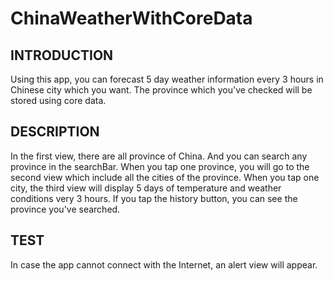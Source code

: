 # ChinaWeatherWithCoreData
## INTRODUCTION
Using this app, you can forecast 5 day weather information every 3 hours in Chinese city which you want. The province which you've checked will be stored using core data. 
## DESCRIPTION
In the first view, there are all province of China. And you can search any province in the searchBar.
When you tap one province, you will go to the second view which include all the cities of the province.
When you tap one city, the third view will display 5 days of temperature and weather conditions very 3 hours.
If you tap the history button, you can see the province you've searched. 
## TEST
In case the app cannot connect with the Internet, an alert view will appear.
